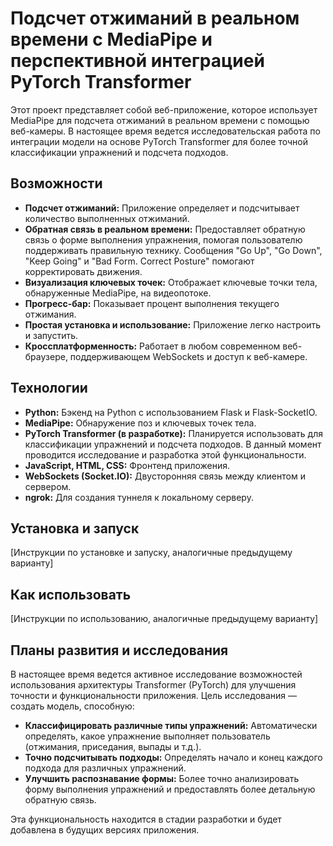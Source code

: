 # Подсчет отжиманий в реальном времени с MediaPipe и перспективной интеграцией PyTorch Transformer

Этот проект представляет собой веб-приложение, которое использует MediaPipe для подсчета отжиманий в реальном времени с помощью веб-камеры.  В настоящее время ведется исследовательская работа по интеграции модели на основе PyTorch Transformer для более точной классификации упражнений и подсчета подходов.

## Возможности

* **Подсчет отжиманий:** Приложение определяет и подсчитывает количество выполненных отжиманий.
* **Обратная связь в реальном времени:**  Предоставляет  обратную связь о форме выполнения упражнения, помогая пользователю поддерживать правильную технику. Сообщения "Go Up", "Go Down", "Keep Going" и "Bad Form. Correct Posture" помогают корректировать движения.
* **Визуализация ключевых точек:** Отображает ключевые точки тела, обнаруженные MediaPipe, на видеопотоке.
* **Прогресс-бар:**  Показывает процент выполнения текущего отжимания.
* **Простая установка и использование:**  Приложение легко настроить и запустить.
* **Кроссплатформенность:** Работает в любом современном веб-браузере, поддерживающем WebSockets и доступ к веб-камере.

## Технологии

* **Python:** Бэкенд на Python с использованием Flask и Flask-SocketIO.
* **MediaPipe:**  Обнаружение поз и ключевых точек тела.
* **PyTorch Transformer (в разработке):**  Планируется использовать для классификации упражнений и подсчета подходов.  В данный момент проводится исследование и разработка этой функциональности.
* **JavaScript, HTML, CSS:**  Фронтенд приложения.
* **WebSockets (Socket.IO):**  Двусторонняя связь между клиентом и сервером.
* **ngrok:**  Для создания туннеля к локальному серверу.

## Установка и запуск

[Инструкции по установке и запуску, аналогичные предыдущему варианту]

## Как использовать

[Инструкции по использованию, аналогичные предыдущему варианту]

##  Планы развития и исследования

В настоящее время ведется активное исследование  возможностей использования архитектуры Transformer (PyTorch) для улучшения точности и функциональности приложения.  Цель исследования — создать модель, способную:

* **Классифицировать различные типы упражнений:** Автоматически определять, какое упражнение выполняет пользователь (отжимания, приседания, выпады и т.д.).
* **Точно подсчитывать подходы:**  Определять начало и конец каждого подхода для различных упражнений.
* **Улучшить распознавание формы:**  Более точно анализировать форму выполнения упражнений и предоставлять более детальную обратную связь.

Эта функциональность находится в стадии разработки и будет добавлена в будущих версиях приложения.
